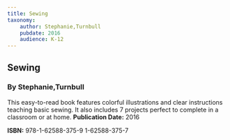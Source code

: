 ```yaml
---
title: Sewing
taxonomy:
	author: Stephanie,Turnbull
	pubdate: 2016
	audience: K-12
---
```

## Sewing
### By Stephanie,Turnbull

This easy-to-read book features colorful illustrations and clear instructions teaching basic sewing. It also includes 7 projects perfect to complete in a classroom or at home.
**Publication Date:** 2016

**ISBN:** 978-1-62588-375-9 1-62588-375-7